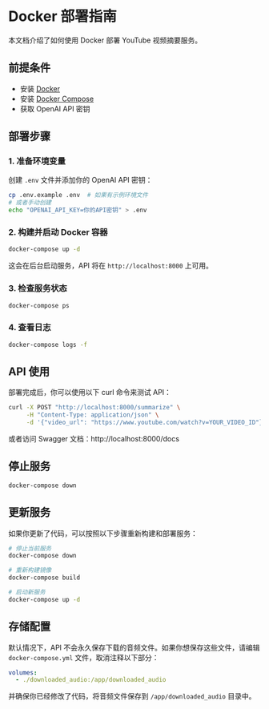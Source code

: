 # Docker 部署指南

本文档介绍了如何使用 Docker 部署 YouTube 视频摘要服务。

## 前提条件

* 安装 [Docker](https://docs.docker.com/get-docker/)
* 安装 [Docker Compose](https://docs.docker.com/compose/install/)
* 获取 OpenAI API 密钥

## 部署步骤

### 1. 准备环境变量

创建 `.env` 文件并添加你的 OpenAI API 密钥：

```bash
cp .env.example .env  # 如果有示例环境文件
# 或者手动创建
echo "OPENAI_API_KEY=你的API密钥" > .env
```

### 2. 构建并启动 Docker 容器

```bash
docker-compose up -d
```

这会在后台启动服务，API 将在 `http://localhost:8000` 上可用。

### 3. 检查服务状态

```bash
docker-compose ps
```

### 4. 查看日志

```bash
docker-compose logs -f
```

## API 使用

部署完成后，你可以使用以下 curl 命令来测试 API：

```bash
curl -X POST "http://localhost:8000/summarize" \
     -H "Content-Type: application/json" \
     -d '{"video_url": "https://www.youtube.com/watch?v=YOUR_VIDEO_ID"}'
```

或者访问 Swagger 文档：http://localhost:8000/docs

## 停止服务

```bash
docker-compose down
```

## 更新服务

如果你更新了代码，可以按照以下步骤重新构建和部署服务：

```bash
# 停止当前服务
docker-compose down

# 重新构建镜像
docker-compose build

# 启动新服务
docker-compose up -d
```

## 存储配置

默认情况下，API 不会永久保存下载的音频文件。如果你想保存这些文件，请编辑 `docker-compose.yml` 文件，取消注释以下部分：

```yaml
volumes:
  - ./downloaded_audio:/app/downloaded_audio
```

并确保你已经修改了代码，将音频文件保存到 `/app/downloaded_audio` 目录中。 